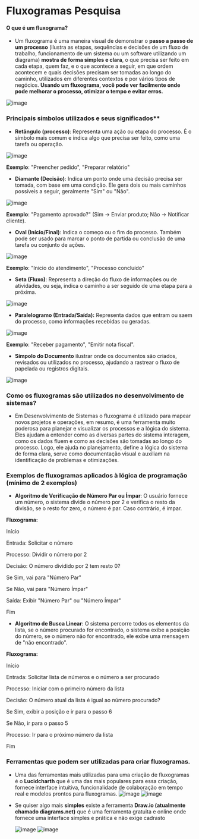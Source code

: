 # Fluxogramas Pesquisa 
#### O que é um fluxograma?
- Um fluxograma é uma maneira visual de demonstrar o **passo a passo de um processo** (ilustra as etapas, sequências e decisões de um fluxo de trabalho, funcionamento de um sistema ou um software utilizando um diagrama) **mostra de forma simples e clara**, o que precisa ser feito em cada etapa, quem faz, e o que acontece a seguir, em que ordem acontecem e quais decisões precisam ser tomadas ao longo do caminho, utilizados em diferentes contextos e por vários tipos de negócios. **Usando um fluxograma, você pode ver facilmente onde pode melhorar o processo, otimizar o tempo e evitar erros.**  

![image](https://github.com/user-attachments/assets/23c44498-b465-432b-b13d-0e7c6aa469c1)



 ### Principais símbolos utilizados e seus significados**
 - **Retângulo (processo)**:
Representa uma ação ou etapa do processo. É o símbolo mais comum e indica algo que precisa ser feito, como uma tarefa ou operação.

 ![image](https://github.com/user-attachments/assets/b0f1bf96-e479-47ba-a266-906d123696db)

**Exemplo**: "Preencher pedido", "Preparar relatório"

-  **Diamante (Decisão)**:
Indica um ponto onde uma decisão precisa ser tomada, com base em uma condição. Ele gera dois ou mais caminhos possíveis a seguir, geralmente "Sim" ou "Não".

![image](https://github.com/user-attachments/assets/cc7295d2-40ff-4fb4-8fc6-45ef8bc6ef3d)

**Exemplo**: "Pagamento aprovado?" (Sim → Enviar produto; Não → Notificar cliente).

- **Oval (Início/Final)**:
Indica o começo ou o fim do processo. Também pode ser usado para marcar o ponto de partida ou conclusão de uma tarefa ou conjunto de ações.

![image](https://github.com/user-attachments/assets/50b035f5-28e1-4f69-93dc-53f0d33f7777)

**Exemplo**: "Início do atendimento", "Processo concluído"

- **Seta (Fluxo)**:
Representa a direção do fluxo de informações ou de atividades, ou seja, indica o caminho a ser seguido de uma etapa para a próxima.

![image](https://github.com/user-attachments/assets/93c98113-595e-493e-b679-c5014f04de23)


- **Paralelogramo (Entrada/Saída):**
 Representa dados que entram ou saem do processo, como informações recebidas ou geradas.

![image](https://github.com/user-attachments/assets/0ea01899-496d-4976-91bc-54664a52a31b)

**Exemplo**: "Receber pagamento", "Emitir nota fiscal".


- **Símpolo do Documento**
 ilustrar onde os documentos são criados, revisados ou utilizados no processo, ajudando a rastrear o fluxo de papelada ou registros digitais.

![image](https://github.com/user-attachments/assets/80d9751e-749d-47cd-a8ee-54f4f9ed24ad)


### Como os fluxogramas são utilizados no desenvolvimento de sistemas?
- Em Desenvolvimento de Sistemas o fluxograma é utilizado para mapear novos projetos e operações, em resumo, é uma ferramenta muito poderosa para planejar e visualizar os processos e a lógica do sistema. Eles ajudam a entender como as diversas partes do sistema interagem, como os dados fluem e como as decisões são tomadas ao longo do processo. Logo, ele ajuda no planejamento, define a lógica do sistema de forma clara, serve como documentação visual e auxiliam na identificação de problemas e otimizações.


### Exemplos de fluxogramas aplicados à lógica de programação (mínimo de 2 exemplos)

- **Algoritmo de Verificação de Número Par ou Ímpar**:
O usuário fornece um número, o sistema divide o número por 2 e verifica o resto da divisão, se o resto for zero, o número é par. Caso contrário, é ímpar.

**Fluxograma:**

Início

Entrada: Solicitar o número

Processo: Dividir o número por 2

Decisão: O número dividido por 2 tem resto 0?

Se Sim, vai para "Número Par"

Se Não, vai para "Número Ímpar"

Saída: Exibir "Número Par" ou "Número Ímpar"

Fim

- **Algoritmo de Busca Linear**:
O sistema percorre todos os elementos da lista, se o número procurado for encontrado, o sistema exibe a posição do número, se o número não for encontrado, ele exibe uma mensagem de "não encontrado".


**Fluxograma:**

Início

Entrada: Solicitar lista de números e o número a ser procurado

Processo: Iniciar com o primeiro número da lista

Decisão: O número atual da lista é igual ao número procurado?

Se Sim, exibir a posição e ir para o passo 6

Se Não, ir para o passo 5

Processo: Ir para o próximo número da lista

Fim
  


### Ferramentas que podem ser utilizadas para criar fluxogramas. 
- Uma das ferramentas mais utilizadas para uma criação de fluxogramas é o **Lucidcharth** que é uma das mais populares para essa criação, fornece interface intuitiva, funcionalidade de colaboração em tempo real e modelos prontos para fluxogramas.
![image](https://github.com/user-attachments/assets/0b0bd972-e1ea-4aeb-825f-ec39a4e0750a)         ![image](https://github.com/user-attachments/assets/2cd5f3cb-1e3f-4c70-9253-84366745b93d)


  

- Se quiser algo mais **simples** existe a ferramenta **Draw.io (atualmente chamado diagrams.net)** que é uma ferramenta gratuita e online onde fornece uma interface simples e prática e não exige cadrasto

  ![image](https://github.com/user-attachments/assets/5d8bcd43-9714-41e2-865a-5eef902ffe6a)        ![image](https://github.com/user-attachments/assets/11f0ec09-3222-4a2c-b75a-a7cfe555d329)


